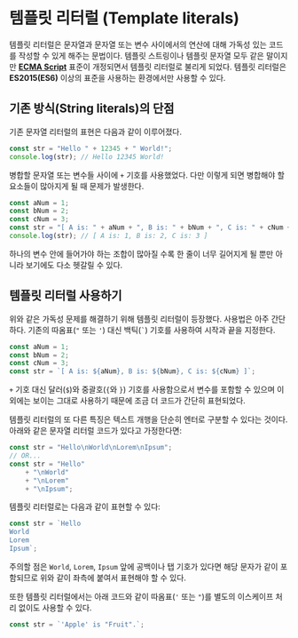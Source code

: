 # 템플릿 리터럴 (Template literals)

템플릿 리터럴은 문자열과 문자열 또는 변수 사이에서의 연산에 대해 가독성 있는 코드를 작성할 수 있게 해주는 문법이다. 템플릿 스트링이나 템플릿 문자열 모두 같은 말이지만 **[ECMA Script](https://www.ecma-international.org/)** 표준이 개정되면서 템플릿 리터럴로 불리게 되었다. 템플릿 리터럴은 **ES2015(ES6)** 이상의 표준을 사용하는 환경에서만 사용할 수 있다.

## 기존 방식(String literals)의 단점
기존 문자열 리터럴의 표현은 다음과 같이 이루어졌다.

```javascript
const str = "Hello " + 12345 + " World!";
console.log(str); // Hello 12345 World!
```

병합할 문자열 또는 변수들 사이에 `+` 기호를 사용했었다. 다만 이렇게 되면 병합해야 할 요소들이 많아지게 될 때 문제가 발생한다.

```javascript
const aNum = 1;
const bNum = 2;
const cNum = 3;
const str = "[ A is: " + aNum + ", B is: " + bNum + ", C is: " + cNum + " ]";
console.log(str); // [ A is: 1, B is: 2, C is: 3 ]
```

하나의 변수 안에 들어가야 하는 조합이 많아질 수록 한 줄이 너무 길어지게 될 뿐만 아니라 보기에도 다소 헷갈릴 수 있다.

## 템플릿 리터럴 사용하기

위와 같은 가독성 문제를 해결하기 위해 템플릿 리터럴이 등장했다. 사용법은 아주 간단하다. 기존의 따옴표(`"` 또는 `'`) 대신 백틱(`` ` ``) 기호를 사용하여 시작과 끝을 지정한다.

```javascript
const aNum = 1;
const bNum = 2;
const cNum = 3;
const str = `[ A is: ${aNum}, B is: ${bNum}, C is: ${cNum} ]`;
```

`+` 기호 대신 달러(`$`)와 중괄호(`{`와 `}`) 기호를 사용함으로서 변수를 포함할 수 있으며 이외에는 보이는 그대로 사용하기 때문에 조금 더 코드가 간단히 표현되었다.

템플릿 리터럴의 또 다른 특징은 텍스트 개행을 단순히 엔터로 구분할 수 있다는 것이다. 아래와 같은 문자열 리터럴 코드가 있다고 가정한다면:

```javascript
const str = "Hello\nWorld\nLorem\nIpsum";
// OR...
const str = "Hello"
    + "\nWorld"
    + "\nLorem"
    + "\nIpsum";
```

템플릿 리터럴로는 다음과 같이 표현할 수 있다:

```javascript
const str = `Hello
World
Lorem
Ipsum`;
```
주의할 점은 `World`, `Lorem`, `Ipsum` 앞에 공백이나 탭 기호가 있다면 해당 문자가 같이 포함되므로 위와 같이 좌측에 붙여서 표현해야 할 수 있다.

또한 템플릿 리터럴에서는 아래 코드와 같이 따옴표(`'` 또는 `"`)를 별도의 이스케이프 처리 없이도 사용할 수 있다.

```javascript
const str = `'Apple' is "Fruit".`;
```

